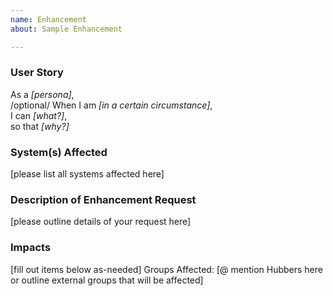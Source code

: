 ```yaml
---
name: Enhancement
about: Sample Enhancement

---
```


### User Story

As a _[persona]_,  
/optional/ When I am _[in a certain circumstance]_,  
I can _[what?]_,  
so that _[why?]_


### System(s) Affected

[please list all systems affected here]

### Description of Enhancement Request 

[please outline details of your request here]

### Impacts
[fill out items below as-needed]
Groups Affected: [@ mention Hubbers here or outline external groups that will be affected]
